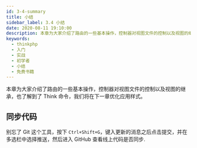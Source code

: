 ```yaml
---
id: 3-4-summary
title: 小结
sidebar_label: 3.4 小结
date: 2020-08-11 19:10:00
description: 本章为大家介绍了路由的一些基本操作，控制器对视图文件的控制以及视图的继承，也了解到了 Think 命令，我们将在下一章优化应用样式。
keywords:
  - thinkphp
  - 入门
  - 实战
  - 初学者
  - 小结
  - 免费书籍
---
```


本章为大家介绍了路由的一些基本操作，控制器对视图文件的控制以及视图的继承，也了解到了 Think 命令，我们将在下一章优化应用样式。

## 同步代码

别忘了 Git 这个工具，按下 `Ctrl+Shift+G`，键入更新的消息之后点击提交，并在多选栏中选择推送，然后进入 GitHub 查看线上代码是否同步.